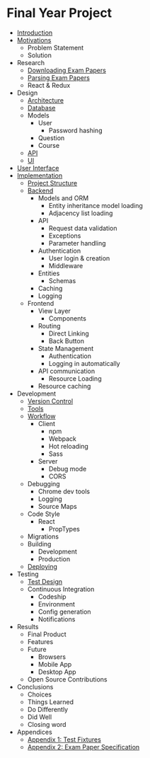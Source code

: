 # Final Year Project

* [Introduction](README.md)
* [Motivations](introduction/Motivations.md)
    - Problem Statement
    - Solution
* Research
    - [Downloading Exam Papers](research/downloading-papers.md)
    - [Parsing Exam Papers](research/parsing-papers.md)
    - React & Redux
* Design
    - [Architecture](design/architecture.md)
    - [Database](design/database.md)
    - Models
        - User
            - Password hashing
        - Question
        - Course
    - [API](design/api.md)
    - [UI](design/ui.md)
* [User Interface](visual/README.md)
* [Implementation](implementation/README.md)
    - [Project Structure](implementation/project-structure.md)
    - [Backend](implementation/backend.md)
        - Models and ORM
            - Entity inheritance model loading
            - Adjacency list loading
        - API
            - Request data validation
            - Exceptions
            - Parameter handling
        - Authentication
            - User login & creation
            - Middleware
        - Entities
            - Schemas
        - Caching
        - Logging
    - Frontend
        - View Layer
            - Components
        - Routing
            - Direct Linking
            - Back Button
        - State Management
            - Authentication
            - Logging in automatically
        - API communication
            - Resource Loading
        - Resource caching
* Development
    - [Version Control](development/version-control.md)
    - [Tools](development/tools.md)
    - [Workflow](development/workflow.md)
        - Client
            - npm
            - Webpack
            - Hot reloading
            - Sass
        - Server
            - Debug mode
            - CORS
    - Debugging
         - Chrome dev tools
         - Logging
         - Source Maps
    - Code Style
        - React
            - PropTypes
    - Migrations
    - Building
        - Development
        - Production
    - [Deploying](development/deploying.md)
* Testing
    - [Test Design](testing/test-design.md)
    - Continuous Integration
        - Codeship
        - Environment
        - Config generation 
        - Notifications
* Results
    - Final Product
    - Features
    - Future
        - Browsers
        - Mobile App
        - Desktop App
    - Open Source Contributions
* Conclusions
    - Choices
    - Things Learned
    - Do Differently
    - Did Well
    - Closing word
* Appendices
    - [Appendix 1: Test Fixtures](appendices/Test-Fixtures.md)
    - [Appendix 2: Exam Paper Specification](appendices/Paper-specification.md)